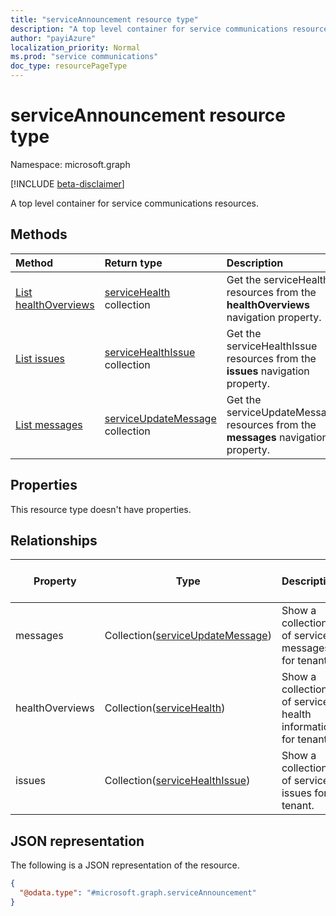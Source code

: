 ```yaml
---
title: "serviceAnnouncement resource type"
description: "A top level container for service communications resources"
author: "payiAzure"
localization_priority: Normal
ms.prod: "service communications"
doc_type: resourcePageType
---
```


# serviceAnnouncement resource type

Namespace: microsoft.graph

[!INCLUDE [beta-disclaimer](../../includes/beta-disclaimer.md)]

A top level container for service communications resources.

## Methods
|Method|Return type|Description|
|:---|:---|:---|
|[List healthOverviews](../api/serviceannouncement-list-healthoverviews.md)|[serviceHealth](../resources/servicehealth.md) collection|Get the serviceHealth resources from the **healthOverviews** navigation property.|
|[List issues](../api/serviceannouncement-list-issues.md)|[serviceHealthIssue](../resources/servicehealthissue.md) collection|Get the serviceHealthIssue resources from the **issues** navigation property.|
|[List messages](../api/serviceannouncement-list-messages.md)|[serviceUpdateMessage](../resources/serviceupdatemessage.md) collection|Get the serviceUpdateMessage resources from the **messages** navigation property.|

## Properties
This resource type doesn't have properties.

## Relationships
|Property|Type|Description|Contained Navigation Property|Nullable|ReadOnly|
|-|-|-|-|-|-|
|messages|Collection([serviceUpdateMessage](serviceupdatemessage.md))|Show a collection of service messages for tenant.|Yes|Yes|Yes|
|healthOverviews|Collection([serviceHealth](servicehealth.md))|Show a collection of service health information for tenant. |Yes|Yes|Yes|
|issues|Collection([serviceHealthIssue](servicehealthissue.md))|Show a collection of service issues for tenant.|Yes|Yes|Yes|

## JSON representation
The following is a JSON representation of the resource.
<!-- {
  "blockType": "resource",
  "keyProperty": "id",
  "@odata.type": "microsoft.graph.serviceAnnouncement",
  "openType": false
}
-->
``` json
{
  "@odata.type": "#microsoft.graph.serviceAnnouncement"
}
```